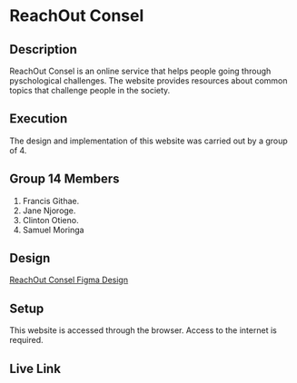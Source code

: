 # ReachOut Consel

## Description

<p>
ReachOut Consel is an online service that helps people going through pyschological challenges. The website provides resources about common topics that challenge people in the society.

</p>

## Execution

The design and implementation of this website was carried out by a group of 4.

## Group 14 Members

1. Francis Githae.
2. Jane Njoroge.
3. Clinton Otieno.
4. Samuel Moringa

## Design 
[ReachOut Consel Figma Design](https://www.figma.com/file/I9Z56kqMQLSCCmnBnC11K8/ReachOut-Consel?node-id=0%3A1)

## Setup

This website is accessed through the browser.
Access to the internet is required.

## Live Link




